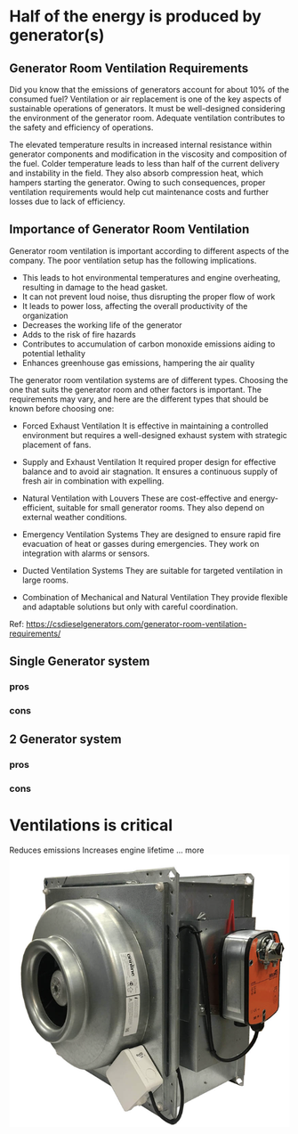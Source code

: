 # Half of the energy is produced by generator(s)

## Generator Room Ventilation Requirements


Did you know that the emissions of generators account for about 10% of the consumed fuel? Ventilation or air replacement is one of the key aspects of sustainable operations of generators. It must be well-designed considering the environment of the generator room. Adequate ventilation contributes to the safety and efficiency of operations. 

The elevated temperature results in increased internal resistance within generator components and modification in the viscosity and composition of the fuel. Colder temperature leads to less than half of the current delivery and instability in the field. They also absorb compression heat, which hampers starting the generator. Owing to such consequences, proper ventilation requirements would help cut maintenance costs and further losses due to lack of efficiency. 

## Importance of Generator Room Ventilation 
Generator room ventilation is important according to different aspects of the company. The poor ventilation setup has the following implications. 

- This leads to hot environmental temperatures and engine overheating, resulting in damage to the head gasket. 
- It can not prevent loud noise, thus disrupting the proper flow of work 
- It leads to power loss, affecting the overall productivity of the organization 
- Decreases the working life of the generator  
- Adds to the risk of fire hazards 
- Contributes to accumulation of carbon monoxide emissions aiding to potential lethality 
- Enhances greenhouse gas emissions, hampering the air quality 

The generator room ventilation systems are of different types. Choosing the one that suits the generator room and other factors is important. The requirements may vary, and here are the different types that should be known before choosing one: 

- Forced Exhaust Ventilation
It is effective in maintaining a controlled environment but requires a well-designed exhaust system with strategic placement of fans.

- Supply and Exhaust Ventilation
It required proper design for effective balance and to avoid air stagnation. It ensures a continuous supply of fresh air in combination with expelling.

- Natural Ventilation with Louvers
These are cost-effective and energy-efficient, suitable for small generator rooms. They also depend on external weather conditions. 

- Emergency Ventilation Systems
They are designed to ensure rapid fire evacuation of heat or gasses during emergencies. They work on integration with alarms or sensors. 

- Ducted Ventilation Systems 
They are suitable for targeted ventilation in large rooms. 

- Combination of Mechanical and Natural Ventilation
They provide flexible and adaptable solutions but only with careful coordination. 

Ref:
https://csdieselgenerators.com/generator-room-ventilation-requirements/

## Single Generator system

### pros

### cons

## 2 Generator system

### pros

### cons

# Ventilations is critical
Reduces emissions
Increases engine lifetime
... more 
![alt text](image.png)